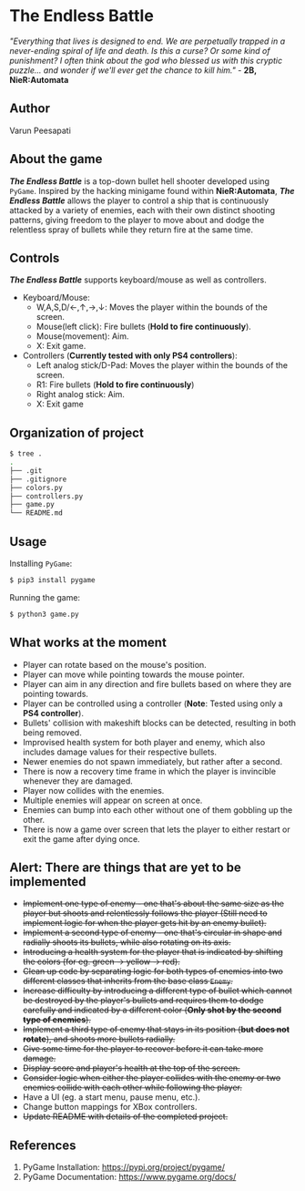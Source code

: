 # The Endless Battle

*"Everything that lives is designed to end. We are perpetually trapped in a never-ending spiral of life and death. Is this a curse? Or some kind of punishment? I often think about the god who blessed us with this cryptic puzzle... and wonder if we'll ever get the chance to kill him."* - **2B, NieR:Automata**

## Author
Varun Peesapati

## About the game
***The Endless Battle*** is a top-down bullet hell shooter developed using `PyGame`. Inspired by the hacking minigame found within **NieR:Automata**, ***The Endless Battle*** allows the player to control a ship that is continuously attacked by a variety of enemies, each with their own distinct shooting patterns, giving freedom to the player to move about and dodge the relentless spray of bullets while they return fire at the same time.

## Controls
***The Endless Battle*** supports keyboard/mouse as well as controllers.
* Keyboard/Mouse:
    - W,A,S,D/&#8592;,&#8593;,&#8594;,&#8595;: Moves the player within the bounds of the screen.
    - Mouse(left click): Fire bullets (**Hold to fire continuously**).
    - Mouse(movement): Aim.
    - X: Exit game.
* Controllers (**Currently tested with only PS4 controllers**):
    - Left analog stick/D-Pad: Moves the player within the bounds of the screen.
    - R1: Fire bullets (**Hold to fire continuously**)
    - Right analog stick: Aim.
    - X: Exit game

## Organization of project
``` bash
$ tree .
.
├── .git
├── .gitignore
├── colors.py
├── controllers.py
├── game.py
└── README.md
```

## Usage
Installing `PyGame`:
``` bash
$ pip3 install pygame
```

Running the game:
``` bash
$ python3 game.py
```

## What works at the moment
* Player can rotate based on the mouse's position.
* Player can move while pointing towards the mouse pointer.
* Player can aim in any direction and fire bullets based on where they are pointing towards.
* Player can be controlled using a controller (**Note**: Tested using only a **PS4 controller**).
* Bullets' collision with makeshift blocks can be detected, resulting in both being removed.
* Improvised health system for both player and enemy, which also includes damage values for their respective bullets.
* Newer enemies do not spawn immediately, but rather after a second.
* There is now a recovery time frame in which the player is invincible whenever they are damaged.
* Player now collides with the enemies.
* Multiple enemies will appear on screen at once.
* Enemies can bump into each other without one of them gobbling up the other.
* There is now a game over screen that lets the player to either restart or exit the game after dying once.

## Alert: There are things that are yet to be implemented
* ~~Implement one type of enemy - one that's about the same size as the player but shoots and relentlessly follows the player (Still need to implement logic for when the player gets hit by an enemy bullet).~~
* ~~Implement a second type of enemy - one that's circular in shape and radially shoots its bullets, while also rotating on its axis.~~
* ~~Introducing a health system for the player that is indicated by shifting the colors (for eg. green &#8594; yellow &#8594; red).~~
* ~~Clean up code by separating logic for both types of enemies into two different classes that inherits from the base class `Enemy`.~~
* ~~Increase difficulty by introducing a different type of bullet which cannot be destroyed by the player's bullets and requires them to dodge carefully and indicated by a different color (**Only shot by the second type of enemies**).~~
* ~~Implement a third type of enemy that stays in its position (**but does not rotate**), and shoots more bullets radially.~~
* ~~Give some time for the player to recover before it can take more damage.~~
* ~~Display score and player's health at the top of the screen.~~
* ~~Consider logic when either the player collides with the enemy or two enemies collide with each other while following the player.~~
* Have a UI (eg. a start menu, pause menu, etc.).
* Change button mappings for XBox controllers.
* ~~Update README with details of the completed project.~~

## References
1. PyGame Installation: https://pypi.org/project/pygame/
2. PyGame Documentation: https://www.pygame.org/docs/